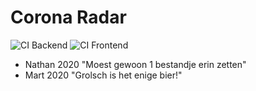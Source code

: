 # Corona Radar
![CI Backend](https://github.com/NathanKolpa/CoronaRadar/workflows/CI%20Backend/badge.svg?branch=master)
![CI Frontend](https://github.com/NathanKolpa/CoronaRadar/workflows/CI%20Frontend/badge.svg?branch=master)

 - Nathan 2020 "Moest gewoon 1 bestandje erin zetten"
 - Mart 2020 "Grolsch is het enige bier!"

